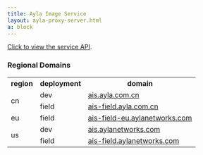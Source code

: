 ```yaml
---
title: Ayla Image Service
layout: ayla-proxy-server.html
a: block
---
```


[Click to view the service API](api).

### Regional Domains

<table class="key-value-table vertical-middle">
<tr>
<th>region</th>
<th>deployment</th>
<th>domain</th>
</tr>
<tr>
<td rowspan="2">cn</td>
<td>dev</td>
<td><a href="https://ais.ayla.com.cn" target="_blank">ais.ayla.com.cn</a></td>
</tr>
<tr>
<td>field</td>
<td><a href="https://ais-field.ayla.com.cn" target="_blank">ais-field.ayla.com.cn</a></td>
</tr>
<tr>
<td>eu</td>
<td>field</td>
<td><a href="https://ais-field-eu.aylanetworks.com" target="_blank">ais-field-eu.aylanetworks.com</a></td>
</tr>
<tr>
<td rowspan="2">us</td>
<td>dev</td>
<td><a href="https://ais.aylanetworks.com" target="_blank">ais.aylanetworks.com</a></td>
</tr>
<tr>
<td>field</td>
<td><a href="https://ais-field.aylanetworks.com" target="_blank">ais-field.aylanetworks.com</a></td>
</tr>
</table>
